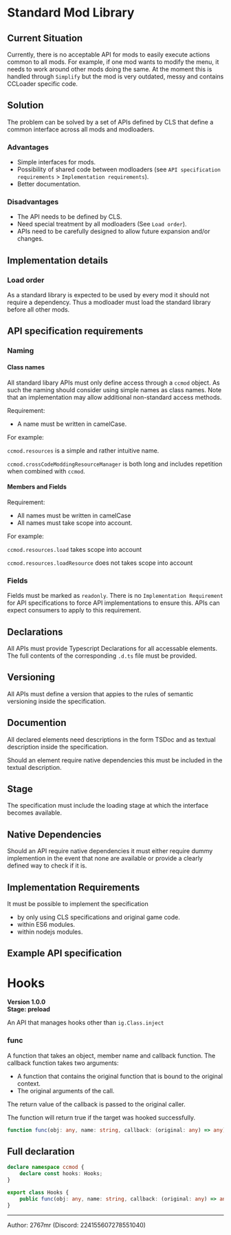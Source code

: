 # Standard Mod Library

## Current Situation

Currently, there is no acceptable API for mods to easily execute actions common to all mods. For example, if one mod wants to modify the menu, it needs to work around other mods doing the same. At the moment this is handled through `Simplify` but the mod is very outdated, messy and contains CCLoader specific code.

## Solution

The problem can be solved by a set of APIs defined by CLS that define a common interface across all mods and modloaders.

### Advantages

* Simple interfaces for mods.
* Possibility of shared code between modloaders (see `API specification requirements` > `Implementation requirements`).
* Better documentation.

### Disadvantages

* The API needs to be defined by CLS.
* Need special treatment by all modloaders (See `Load order`).
* APIs need to be carefully designed to allow future expansion and/or changes.

## Implementation details

### Load order

As a standard library is expected to be used by every mod it should not require a dependency. Thus a modloader must load the standard library before all other mods.

## API specification requirements

### Naming

#### Class names

All standard libary APIs must only define access through a `ccmod` object. As such the naming should consider using simple names as class names. Note that an implementation may allow additional non-standard access methods.

Requirement:
* A name must be written in camelCase. 

For example:

`ccmod.resources` is a simple and rather intuitive name.

`ccmod.crossCodeModdingResourceManager` is both long and includes repetition when combined with `ccmod`.

#### Members and Fields

Requirement:
* All names must be written in camelCase
* All names must take scope into account.

For example:

`ccmod.resources.load` takes scope into account

`ccmod.resources.loadResource` does not takes scope into account

### Fields

Fields must be marked as `readonly`. There is no `Implementation Requirement` for API specifications to force API implementations to ensure this. APIs can expect consumers to apply to this requirement.

## Declarations

All APIs must provide Typescript Declarations for all accessable elements. The full contents of the corresponding `.d.ts` file must be provided.

## Versioning

All APIs must define a version that appies to the rules of semantic versioning inside the specification.

## Documention

All declared elements need descriptions in the form TSDoc and as textual description inside the specification.

Should an element require native dependencies this must be included in the textual description.

## Stage

The specification must include the loading stage at which the interface becomes available.

## Native Dependencies

Should an API require native dependencies it must either require dummy implemention in the event that none are available or provide a clearly defined way to check if it is.

## Implementation Requirements

It must be possible to implement the specification
* by only using CLS specifications and original game code.
* within ES6 modules.
* within nodejs modules.

## Example API specification

# Hooks
**Version 1.0.0**  
**Stage: preload**

An API that manages hooks other than `ig.Class.inject`

### func

A function that takes an object, member name and callback function. The callback function takes two arguments:
* A function that contains the original function that is bound to the original context.
* The original arguments of the call.

The return value of the callback is passed to the original caller.

The function will return true if the target was hooked successfully.


```ts
function func(obj: any, name: string, callback: (original: any) => any): bool;
```

## Full declaration

```ts
declare namespace ccmod {
    declare const hooks: Hooks;
}

export class Hooks {
    public func(obj: any, name: string, callback: (original: any) => any): bool;
}
```

---

Author: 2767mr (Discord: 224155607278551040)
